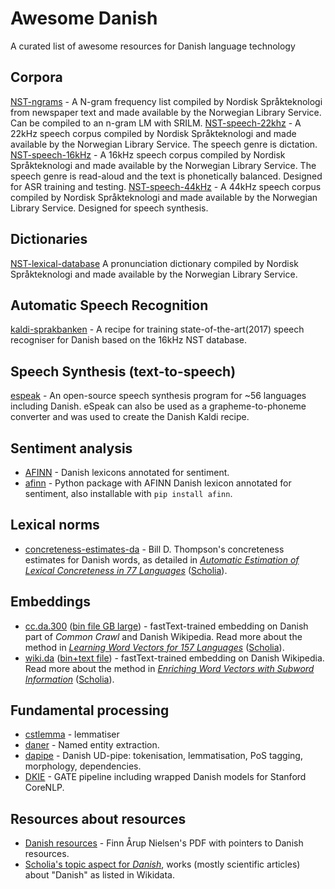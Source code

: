 # Awesome Danish
A curated list of awesome resources for Danish language technology

## Corpora
[NST-ngrams](http://www.nb.no/sprakbanken/show?serial=sbr-28) - A N-gram frequency list compiled by Nordisk Språkteknologi from newspaper text and made available by the Norwegian Library Service. Can be compiled to an n-gram LM with SRILM.
[NST-speech-22khz](http://www.nb.no/sprakbanken/show?serial=sbr-20) - A 22kHz speech corpus compiled by Nordisk Språkteknologi and made available by the Norwegian Library Service. The speech genre is dictation.
[NST-speech-16kHz](http://www.nb.no/sprakbanken/show?serial=sbr-19) - A 16kHz speech corpus compiled by Nordisk Språkteknologi and made available by the Norwegian Library Service. The speech genre is read-aloud and the text is phonetically balanced. Designed for ASR training and testing.
[NST-speech-44kHz](http://www.nb.no/sprakbanken/show?serial=sbr-21) - A 44kHz speech corpus compiled by Nordisk Språkteknologi and made available by the Norwegian Library Service. Designed for speech synthesis.

## Dictionaries
[NST-lexical-database](http://www.nb.no/sprakbanken/show?serial=sbr-26) A pronunciation dictionary compiled by Nordisk Språkteknologi and made available by the Norwegian Library Service.

## Automatic Speech Recognition
[kaldi-sprakbanken](https://github.com/kaldi-asr/kaldi/tree/master/egs/sprakbanken/s5) - A recipe for training state-of-the-art(2017) speech recogniser for Danish based on the 16kHz NST database.

## Speech Synthesis (text-to-speech)
[espeak](http://espeak.sourceforge.net/) - An open-source speech synthesis program for ~56 languages including Danish. eSpeak can also be used as a grapheme-to-phoneme converter and was used to create the Danish Kaldi recipe.

## Sentiment analysis
- [AFINN](https://github.com/fnielsen/afinn/tree/master/afinn/data) - Danish lexicons annotated for sentiment.  
- [afinn](https://github.com/fnielsen/afinn/) - Python package with AFINN Danish lexicon annotated for sentiment, also installable with `pip install afinn`.

## Lexical norms
- [concreteness-estimates-da](https://github.com/billdthompson/cogsci-auto-norm/blob/master/results/concreteness-estimates-da.csv) - Bill D. Thompson's concreteness estimates for Danish words, as detailed in *[Automatic Estimation of Lexical Concreteness in 77 Languages](http://pubman.mpdl.mpg.de/pubman/item/escidoc:2622741/component/escidoc:2622739/Thompson_Lupyan_2018.pdf)* ([Scholia](https://tools.wmflabs.org/scholia/work/Q56219750)).

## Embeddings 
- [cc.da.300](https://fasttext.cc/docs/en/crawl-vectors.html) ([bin file GB large](https://s3-us-west-1.amazonaws.com/fasttext-vectors/word-vectors-v2/cc.da.300.bin.gz)) - fastText-trained embedding on Danish part of *Common Crawl* and Danish Wikipedia. Read more about the method in *[Learning Word Vectors for 157 Languages](https://arxiv.org/pdf/1802.06893)* ([Scholia](https://tools.wmflabs.org/scholia/work/Q49985142)). 
- [wiki.da](https://fasttext.cc/docs/en/pretrained-vectors.html) ([bin+text file](https://s3-us-west-1.amazonaws.com/fasttext-vectors/wiki.da.zip)) - fastText-trained embedding on Danish Wikipedia. Read more about the method in *[Enriching Word Vectors with Subword Information](https://arxiv.org/pdf/1607.04606)* ([Scholia](https://tools.wmflabs.org/scholia/work/Q28775150)).

## Fundamental processing
- [cstlemma](https://github.com/kuhumcst/cstlemma) - lemmatiser
- [daner](https://github.com/ITUnlp/daner) - Named entity extraction.
- [dapipe](https://github.com/ITUnlp/dapipe) - Danish UD-pipe: tokenisation, lemmatisation, PoS tagging, morphology, dependencies.
- [DKIE](https://gate.ac.uk/sale/tao/splitch15.html#sec:misc-creole:language-plugins:danish) - GATE pipeline including wrapped Danish models for Stanford CoreNLP.

## Resources about resources
- [Danish resources](http://www2.imm.dtu.dk/pubdb/views/edoc_download.php/6956/pdf/imm6956.pdf) - Finn Årup Nielsen's PDF with pointers to Danish resources.
- [Scholia's topic aspect for *Danish*](https://tools.wmflabs.org/scholia/topic/Q9035), works (mostly scientific articles) about "Danish" as listed in Wikidata.
